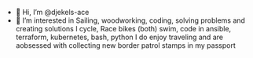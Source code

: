- 👋 Hi, I’m @djekels-ace 
- 👀 I’m interested in Sailing, woodworking, coding, solving problems and creating solutions
  I cycle, Race bikes (both) swim, code in ansible, terraform, kubernetes, bash, python
  I do enjoy traveling and are aobsessed with collecting new border patrol stamps in my passport
<!---
djekels-ace/djekels-ace is a ✨ special ✨ repository because its `README.md` (this file) appears on your GitHub profile.
You can click the Preview link to take a look at your changes.
--->

